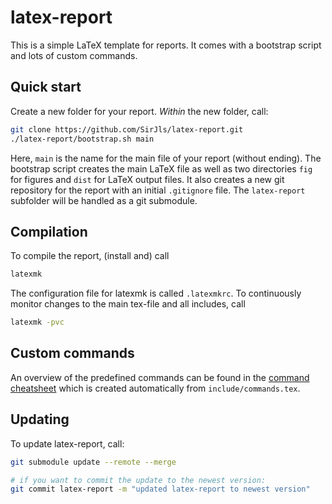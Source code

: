 # latex-report

This is a simple LaTeX template for reports. It comes with a bootstrap script and lots of custom commands.

## Quick start

Create a new folder for your report. _Within_ the new folder, call:

```sh
git clone https://github.com/SirJls/latex-report.git
./latex-report/bootstrap.sh main
```

Here, `main` is the name for the main file of your report (without ending). The bootstrap script creates the main LaTeX file as well as two directories `fig` for figures and `dist` for LaTeX output files. It also creates a new git repository for the report with an initial `.gitignore` file. The `latex-report` subfolder will be handled as a git submodule.

## Compilation

To compile the report, (install and) call
```sh
latexmk
```
The configuration file for latexmk is called `.latexmkrc`. To continuously monitor changes to the main tex-file and all includes, call
```sh
latexmk -pvc
```

## Custom commands

An overview of the predefined commands can be found in the [command cheatsheet](https://github.com/SirJls/latex-report/raw/master/tools/cheatsheet.pdf) which is created automatically from `include/commands.tex`.

## Updating

To update latex-report, call:
```sh
git submodule update --remote --merge

# if you want to commit the update to the newest version:
git commit latex-report -m "updated latex-report to newest version"
```
